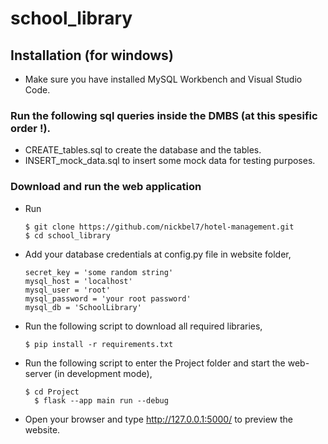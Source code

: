 # school_library

## Installation (for windows)

* Make sure you have installed MySQL Workbench and Visual Studio Code.

### Run the following sql queries inside the DMBS (at this spesific order !).

* CREATE_tables.sql to create the database and the tables.
* INSERT_mock_data.sql to insert some mock data for testing purposes.

### Download and run the web application

* Run

      $ git clone https://github.com/nickbel7/hotel-management.git
      $ cd school_library

* Add your database credentials at config.py file in website folder,

      secret_key = 'some random string'
      mysql_host = 'localhost'
      mysql_user = 'root'
      mysql_password = 'your root password'
      mysql_db = 'SchoolLibrary'
      
* Run the following script to download all required libraries,

      $ pip install -r requirements.txt
      
* Run the following script to enter the Project folder and start the web-server (in development mode),

      $ cd Project
	    $ flask --app main run --debug
      
* Open your browser and type http://127.0.0.1:5000/ to preview the website.
